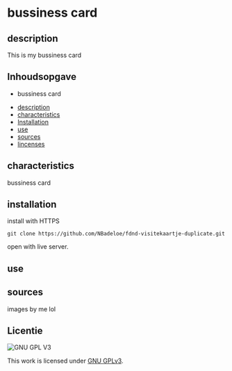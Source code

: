 # bussiness card

## description
This is my bussiness card
## Inhoudsopgave

-  bussiness card
  * [description](#description)
  * [characteristics](#characteristics)
  * [Installation](#installation)
  * [use](#use)
  * [sources](#sources)
  * [lincenses](#licences)

## characteristics
bussiness card 

## installation
install with HTTPS
```
git clone https://github.com/NBadeloe/fdnd-visitekaartje-duplicate.git
```
open with live server.


## use

## sources
images by me lol
## Licentie

![GNU GPL V3](https://www.gnu.org/graphics/gplv3-127x51.png)

This work is licensed under [GNU GPLv3](./LICENSE).
